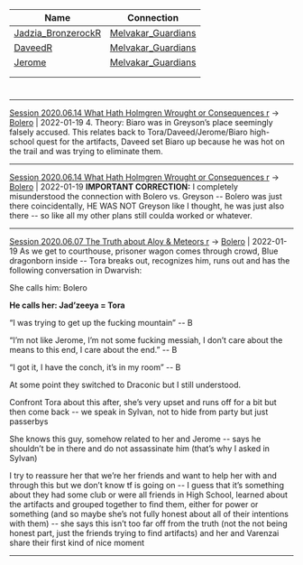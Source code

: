 | Name                                      | Connection                                           |
| ----------------------------------------- | ---------------------------------------------------- |
| [Jadzia_BronzerockR](Jadzia_BronzerockR.md) | [Melvakar_Guardians](Factions/Melvakar_Guardians.md) |
| [DaveedR](DaveedR.md)                       | [Melvakar_Guardians](Factions/Melvakar_Guardians.md) |
| [Jerome](Jerome.md)                       | [Melvakar_Guardians](Factions/Melvakar_Guardians.md) |
|                                           |                                                      |
|                                           |                                                      |

#
---

[Session 2020.06.14 What Hath Holmgren Wrought or Consequences r](TheWik-main/sessions/notes_matteo_brianedit/Session%202020.06.14%20What%20Hath%20Holmgren%20Wrought%20or%20Consequences%20r.md) -> [Bolero](Bolero.md) | 2022-01-19
4. Theory:
     Biaro was in Greyson’s place seemingly falsely accused. This relates back to Tora/Daveed/Jerome/Biaro high-school quest for the artifacts, Daveed set Biaro up because he was hot on the trail and was trying to eliminate them.

---

[Session 2020.06.14 What Hath Holmgren Wrought or Consequences r](TheWik-main/sessions/notes_matteo_brianedit/Session%202020.06.14%20What%20Hath%20Holmgren%20Wrought%20or%20Consequences%20r.md) -> [Bolero](Bolero.md) | 2022-01-19
**IMPORTANT CORRECTION:** I completely misunderstood the connection with Bolero vs. Greyson -- Bolero was just there coincidentally, HE WAS NOT Greyson like I thought, he was just also there -- so like all my other plans still coulda worked or whatever.

---

[Session 2020.06.07 The Truth about Aloy & Meteors r](TheWik-main/sessions/notes_matteo_brianedit/Session%202020.06.07%20The%20Truth%20about%20Aloy%20&%20Meteors%20r.md) -> [Bolero](Bolero.md) | 2022-01-19
As we get to courthouse, prisoner wagon comes through crowd, Blue dragonborn inside -- Tora breaks out, recognizes him, runs out and has the following conversation in Dwarvish:

She calls him: Bolero

**He calls her: Jad’zeeya = Tora**

“I was trying to get up the fucking mountain” -- B

“I’m not like Jerome, I’m not some fucking messiah, I don’t care about the means to this end, I care about the end.” -- B

“I got it, I have the conch, it’s in my room” -- B

At some point they switched to Draconic but I still understood.

Confront Tora about this after, she’s very upset and runs off for a bit but then come back -- we speak in Sylvan, not to hide from party but just passerbys

She knows this guy, somehow related to her and Jerome -- says he shouldn’t be in there and do not assassinate him (that’s why I asked in Sylvan)

I try to reassure her that we’re her friends and want to help her with and through this but we don’t know tf is going on -- I guess that it’s something about they had some club or were all friends in High School, learned about the artifacts and grouped together to find them, either for power or something (and so maybe she’s not fully honest about all of their intentions with them) -- she says this isn’t too far off from the truth (not the not being honest part, just the friends trying to find artifacts) and her and Varenzai share their first kind of nice moment

---
